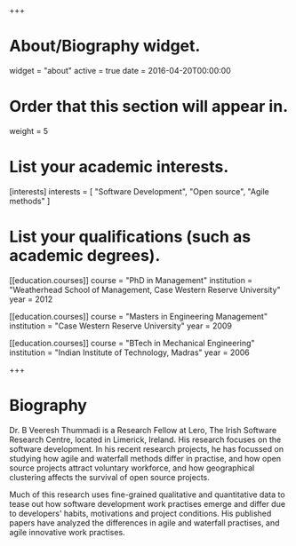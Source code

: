 +++
# About/Biography widget.
widget = "about"
active = true
date = 2016-04-20T00:00:00

# Order that this section will appear in.
weight = 5

# List your academic interests.
[interests]
  interests = [
    "Software Development",
    "Open source",
    "Agile methods"
  ]

# List your qualifications (such as academic degrees).
[[education.courses]]
  course = "PhD in Management"
  institution = "Weatherhead School of Management, Case Western Reserve University"
  year = 2012

[[education.courses]]
  course = "Masters in Engineering Management"
  institution = "Case Western Reserve University"
  year = 2009

[[education.courses]]
  course = "BTech in Mechanical Engineering"
  institution = "Indian Institute of Technology, Madras"
  year = 2006
 
+++

# Biography

Dr. B Veeresh Thummadi is a Research Fellow at Lero, The Irish Software Research Centre, located in Limerick, Ireland. His research focuses on the software development. In his recent research projects, he has focussed on studying how agile and waterfall methods differ in practise, and how open source projects attract voluntary workforce, and how geographical clustering affects the survival of open source projects. 

Much of this research uses fine-grained qualitative and quantitative data to tease out how software development work practises emerge and differ due to developers' habits, motivations and project conditions. His published papers have analyzed the differences in agile and waterfall practises, and agile innovative work practises.  
